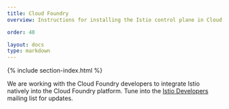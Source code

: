 ```yaml
---
title: Cloud Foundry
overview: Instructions for installing the Istio control plane in Cloud Foundry.

order: 40

layout: docs
type: markdown
---
```


{% include section-index.html %}

We are working with the Cloud Foundry developers to integrate Istio
natively into the Cloud Foundry platform. Tune
into the
[Istio Developers](https://groups.google.com/forum/#!forum/istio-dev)
mailing list for updates.
